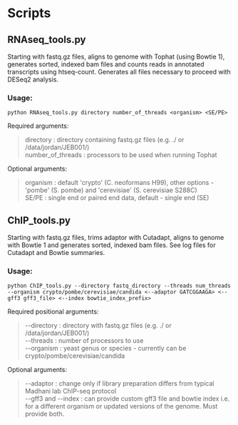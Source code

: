 # Scripts
## RNAseq_tools.py
Starting with fastq.gz files, aligns to genome with Tophat (using Bowtie 1), generates sorted, indexed bam files and counts reads in annotated transcripts using htseq-count. Generates all files necessary to proceed with DESeq2 analysis.
### Usage:  
```python RNAseq_tools.py directory number_of_threads <organism> <SE/PE>```
  
Required arguments:  
>directory : directory containing fastq.gz files (e.g. ./ or /data/jordan/JEB001/)  
>number_of_threads : processors to be used when running Tophat  
  
Optional arguments:  
>organism : default 'crypto' (C. neoformans H99), other options - 'pombe' (S. pombe) and 'cerevisiae' (S. cerevisiae S288C)  
>SE/PE : single end or paired end data, default - single end (SE)  
  
## ChIP_tools.py
Starting with fastq.gz files, trims adaptor with Cutadapt, aligns to genome with Bowtie 1 and generates sorted, indexed bam files. See log files for Cutadapt and Bowtie summaries.
### Usage:
```python ChIP_tools.py --directory fastq_directory --threads num_threads --organism crypto/pombe/cerevisiae/candida <--adaptor GATCGGAAGA> <--gff3 gff3_file> <--index bowtie_index_prefix>```  
  
Required positional arguments:  
>--directory : directory with fastq.gz files (e.g. ./ or /data/jordan/JEB001/)  
>--threads : number of processors to use  
>--organism : yeast genus or species - currently can be crypto/pombe/cerevisiae/candida  

Optional arguments:  
>--adaptor : change only if library preparation differs from typical Madhani lab ChIP-seq protocol  
>--gff3 and --index : can provide custom gff3 file and bowtie index i.e. for a different organism or updated versions of the genome. Must provide both.  
